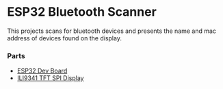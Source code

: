 # ESP32 Bluetooth Scanner
This projects scans for bluetooth devices and presents the name and mac address of devices found on the display.



### Parts
- [ESP32 Dev Board](https://www.amazon.com/HiLetgo-ESP32-DevKitC-ESP32-WROOM-32U-ESP-WROOM-32U-Development)
- [ILI9341 TFT SPI Display](https://www.amazon.com/HiLetgo-240X320-Resolution-Display-ILI9341/dp/B073R7BH1B?ref_=ast_sto_dp)
